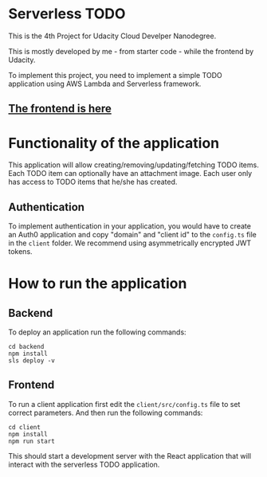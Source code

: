 # Serverless TODO

This is the 4th Project for Udacity Cloud Develper Nanodegree.

This is mostly developed by me - from starter code - while the frontend by Udacity.

To implement this project, you need to implement a simple TODO application using AWS Lambda and Serverless framework.

## [The frontend is here](https://github.com/Dhadhazi/udacity-serverless-todo-frontend)

# Functionality of the application

This application will allow creating/removing/updating/fetching TODO items. Each TODO item can optionally have an attachment image. Each user only has access to TODO items that he/she has created.

## Authentication

To implement authentication in your application, you would have to create an Auth0 application and copy "domain" and "client id" to the `config.ts` file in the `client` folder. We recommend using asymmetrically encrypted JWT tokens.

# How to run the application

## Backend

To deploy an application run the following commands:

```
cd backend
npm install
sls deploy -v
```

## Frontend

To run a client application first edit the `client/src/config.ts` file to set correct parameters. And then run the following commands:

```
cd client
npm install
npm run start
```

This should start a development server with the React application that will interact with the serverless TODO application.
